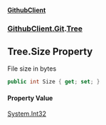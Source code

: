 #### [GithubClient](index.md 'index')
### [GithubClient.Git](GithubClient.Git.md 'GithubClient.Git').[Tree](GithubClient.Git.Tree.md 'GithubClient.Git.Tree')

## Tree.Size Property

File size in bytes

```csharp
public int Size { get; set; }
```

#### Property Value
[System.Int32](https://docs.microsoft.com/en-us/dotnet/api/System.Int32 'System.Int32')